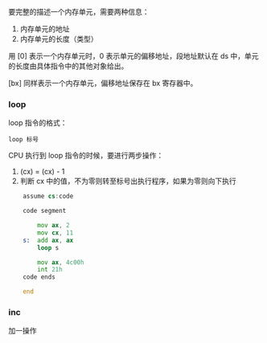 要完整的描述一个内存单元，需要两种信息：

1. 内存单元的地址
2. 内存单元的长度（类型）

用 [0] 表示一个内存单元时，0 表示单元的偏移地址，段地址默认在 ds 中，单元的长度由具体指令中的其他对象给出。

[bx] 同样表示一个内存单元，偏移地址保存在 bx 寄存器中。

### loop 

loop 指令的格式： 

    loop 标号

CPU 执行到 loop 指令的时候，要进行两步操作：

1. (cx) = (cx) - 1
2. 判断 cx 中的值，不为零则转至标号出执行程序，如果为零则向下执行

```asm
    assume cs:code

    code segment

        mov ax, 2
        mov cx, 11
    s:  add ax, ax
        loop s

        mov ax, 4c00h
        int 21h
    code ends

    end

```

### inc
加一操作

